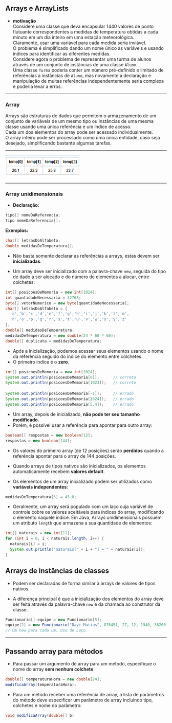 ## Arrays e ArrayLists

- **motivação**  
  Considere uma classe que deva encapsular 1440 valores de ponto flutuante correspondentes a medidas de temperatura obtidas a cada minuto em um dia inteiro em uma estação meteorológica.  
  Claramente, usar uma variável para cada medida seria inviável.  
  O problema é simplificado dando um nome único às variáveis e usando índices para identificar as diferentes medidas.  
  Considere agora o problema de representar uma turma de alunos através de um conjunto de instâncias de uma classe `Aluno`.  
  Uma classe `Turma` poderia conter um número pré-definido e limitado de referências a instâncias de `Aluno`, mas novamente a declaração e manipulação de muitas referências independentemente seria complexa e poderia levar a erros.

---

### Array

Arrays são estruturas de dados que permitem o armazenamento de um conjunto de variáveis de um mesmo tipo ou instâncias de uma mesma classe usando uma única referência e um índice de acesso.  
Cada um dos elementos do array pode ser acessado individualmente.  
O array inteiro pode ser processado como uma única entidade, caso seja desejado, simplificando bastante algumas tarefas.

---
![Arrays](image.png)

---

### Array unidimensionais

- **Declaração:**

```java
tipo[] nomeDaReferencia;
tipo nomeDaReferencia[];
```

**Exemplos:**

```java
char[] letrasDoAlfabeto;
double medidasDeTemperatura[];
```

- Não basta somente declarar as referências a arrays, estas devem ser **inicializadas**.

- Um array deve ser inicializado com a palavra-chave `new`, seguida do tipo de dado a ser alocado e do número de elementos a alocar, entre colchetes:

```java
int[] posicoesDeMemoria = new int[1024];
int quantidadeNecessaria = 32768;
byte[] vetorNumerico = new byte[quantidadeNecessaria];
char[] letrasDoAlfabeto = {
  'a','b','c','d','e','f','g','h','i','j','k','l','m',
  'n','o','p','q','r','s','t','u','v','w','x','y','z'
};
double[] medidasDeTemperatura;
medidasDeTemperatura = new double[24 * 60 * 60];
double[] duplicata = medidasDeTemperatura;
```

- Após a inicialização, podemos acessar seus elementos usando o nome da referência seguido do índice do elemento entre colchetes.
- O primeiro índice é o **zero**.

```java
int[] posicoesDeMemoria = new int[1024];
System.out.println(posicoesDeMemoria[0]);      // correto
System.out.println(posicoesDeMemoria[1023]);   // correto

System.out.println(posicoesDeMemoria[-1]);     // errado
System.out.println(posicoesDeMemoria[1024]);   // errado
System.out.println(posicoesDeMemoria[5.4]);    // errado
```

- Um array, depois de inicializado, **não pode ter seu tamanho modificado**.
- Porém, é possível usar a referência para apontar para outro array:

```java
boolean[] respostas = new boolean[12];
respostas = new boolean[144];
```

- Os valores do primeiro array (de 12 posições) serão **perdidos** quando a referência apontar para o array de 144 posições.

- Quando arrays de tipos nativos são inicializados, os elementos automaticamente recebem **valores default**.

- Os elementos de um array inicializado podem ser utilizados como **variáveis independentes**:

```java
medidasDeTemperatura[5] = 45.8;
```

- Geralmente, um array será populado com um laço cuja variável de controle cobre os valores aceitáveis para índices do array, modificando o elemento naquele índice.
Em Java, Arrays unidimensionais possuem um atributo `length` que armazena a sua quantidade de elementos:

```java
int[] naturais = new int[11];
for (int i = 0; i < naturais.length; i++) {
  naturais[i] = i;
  System.out.println("naturais[" + i + "] = " + naturais[i]);
}
```


## Arrays de instâncias de classes

- Podem ser declaradas de forma similar à arrays de valores de tipos nativos.  

- A diferença principal é que a inicialização dos elementos do array deve ser feita através da palavra-chave `new` e da chamada ao construtor da classe.

```java
Funcionario[] equipe = new Funcionario[5];
equipe[2] = new Funcionario("Davi Matias", 876451, 27, 12, 1940, 38200f);
// Um new para cada um. Uso de Laço.
```

---

## Passando array para métodos

- Para passar um argumento de array para um método, especifique o nome do array **sem nenhum colchete**:

```java
double[] temperaturaHora = new double[24];
modificaArray(temperaturaHora);
```

- Para um método receber uma referência de array, a lista de parâmetros do método deve especificar um parâmetro de array incluindo tipo, colchetes e nome do parâmetro:

```java
void modificaArray(double[] b)
```




